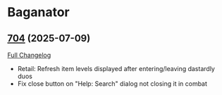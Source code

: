 # Baganator

## [704](https://github.com/Baganator/Baganator/tree/704) (2025-07-09)
[Full Changelog](https://github.com/Baganator/Baganator/compare/703...704) 

- Retail: Refresh item levels displayed after entering/leaving dastardly duos  
- Fix close button on "Help: Search" dialog not closing it in combat  

